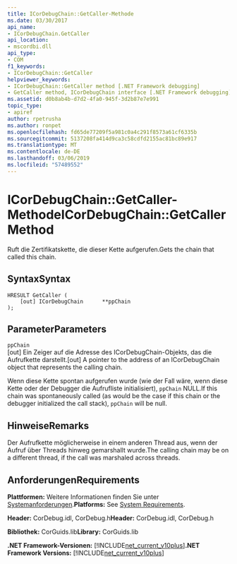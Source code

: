 ```yaml
---
title: ICorDebugChain::GetCaller-Methode
ms.date: 03/30/2017
api_name:
- ICorDebugChain.GetCaller
api_location:
- mscordbi.dll
api_type:
- COM
f1_keywords:
- ICorDebugChain::GetCaller
helpviewer_keywords:
- ICorDebugChain::GetCaller method [.NET Framework debugging]
- GetCaller method, ICorDebugChain interface [.NET Framework debugging]
ms.assetid: d0b8ab4b-d7d2-4fa0-945f-3d2b87e7e991
topic_type:
- apiref
author: rpetrusha
ms.author: ronpet
ms.openlocfilehash: fd65de77209f5a981c0a4c291f8573a61cf6335b
ms.sourcegitcommit: 5137208fa414d9ca3c58cdfd2155ac81bc89e917
ms.translationtype: MT
ms.contentlocale: de-DE
ms.lasthandoff: 03/06/2019
ms.locfileid: "57489552"
---
```

# <a name="icordebugchaingetcaller-method"></a><span data-ttu-id="054b1-102">ICorDebugChain::GetCaller-Methode</span><span class="sxs-lookup"><span data-stu-id="054b1-102">ICorDebugChain::GetCaller Method</span></span>
<span data-ttu-id="054b1-103">Ruft die Zertifikatskette, die dieser Kette aufgerufen.</span><span class="sxs-lookup"><span data-stu-id="054b1-103">Gets the chain that called this chain.</span></span>  
  
## <a name="syntax"></a><span data-ttu-id="054b1-104">Syntax</span><span class="sxs-lookup"><span data-stu-id="054b1-104">Syntax</span></span>  
  
```  
HRESULT GetCaller (  
    [out] ICorDebugChain      **ppChain  
);  
```  
  
## <a name="parameters"></a><span data-ttu-id="054b1-105">Parameter</span><span class="sxs-lookup"><span data-stu-id="054b1-105">Parameters</span></span>  
 `ppChain`  
 <span data-ttu-id="054b1-106">[out] Ein Zeiger auf die Adresse des ICorDebugChain-Objekts, das die Aufrufkette darstellt.</span><span class="sxs-lookup"><span data-stu-id="054b1-106">[out] A pointer to the address of an ICorDebugChain object that represents the calling chain.</span></span>  
  
 <span data-ttu-id="054b1-107">Wenn diese Kette spontan aufgerufen wurde (wie der Fall wäre, wenn diese Kette oder der Debugger die Aufrufliste initialisiert), `ppChain` NULL.</span><span class="sxs-lookup"><span data-stu-id="054b1-107">If this chain was spontaneously called (as would be the case if this chain or the debugger initialized the call stack), `ppChain` will be null.</span></span>  
  
## <a name="remarks"></a><span data-ttu-id="054b1-108">Hinweise</span><span class="sxs-lookup"><span data-stu-id="054b1-108">Remarks</span></span>  
 <span data-ttu-id="054b1-109">Der Aufrufkette möglicherweise in einem anderen Thread aus, wenn der Aufruf über Threads hinweg gemarshallt wurde.</span><span class="sxs-lookup"><span data-stu-id="054b1-109">The calling chain may be on a different thread, if the call was marshaled across threads.</span></span>  
  
## <a name="requirements"></a><span data-ttu-id="054b1-110">Anforderungen</span><span class="sxs-lookup"><span data-stu-id="054b1-110">Requirements</span></span>  
 <span data-ttu-id="054b1-111">**Plattformen:** Weitere Informationen finden Sie unter [Systemanforderungen](../../../../docs/framework/get-started/system-requirements.md).</span><span class="sxs-lookup"><span data-stu-id="054b1-111">**Platforms:** See [System Requirements](../../../../docs/framework/get-started/system-requirements.md).</span></span>  
  
 <span data-ttu-id="054b1-112">**Header:** CorDebug.idl, CorDebug.h</span><span class="sxs-lookup"><span data-stu-id="054b1-112">**Header:** CorDebug.idl, CorDebug.h</span></span>  
  
 <span data-ttu-id="054b1-113">**Bibliothek:** CorGuids.lib</span><span class="sxs-lookup"><span data-stu-id="054b1-113">**Library:** CorGuids.lib</span></span>  
  
 <span data-ttu-id="054b1-114">**.NET Framework-Versionen:** [!INCLUDE[net_current_v10plus](../../../../includes/net-current-v10plus-md.md)]</span><span class="sxs-lookup"><span data-stu-id="054b1-114">**.NET Framework Versions:** [!INCLUDE[net_current_v10plus](../../../../includes/net-current-v10plus-md.md)]</span></span>
